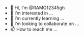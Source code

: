 - 👋 Hi, I’m @RAMO12345gh
- 👀 I’m interested in ...
- 🌱 I’m currently learning ...
- 💞️ I’m looking to collaborate on ...
- 📫 How to reach me ...

<!---
RAMO12345gh/RAMO12345gh is a ✨ special ✨ repository because its `README.md` (this file) appears on your GitHub profile.
You can click the Preview link to take a look at your changes.
--->
